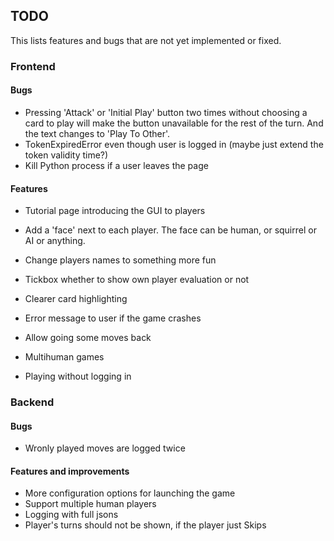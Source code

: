 ## TODO
This lists features and bugs that are not yet implemented or fixed.

### Frontend
#### **Bugs**
- Pressing 'Attack' or 'Initial Play' button two times without choosing a card to play will make the button
unavailable for the rest of the turn. And the text changes to 'Play To Other'.
- TokenExpiredError even though user is logged in (maybe just extend the token validity time?)
- Kill Python process if a user leaves the page

#### **Features**
- Tutorial page introducing the GUI to players
- Add a 'face' next to each player. The face can be human, or squirrel or AI or anything.
- Change players names to something more fun

- Tickbox whether to show own player evaluation or not
- Clearer card highlighting
- Error message to user if the game crashes
- Allow going some moves back
- Multihuman games
- Playing without logging in


### Backend

#### **Bugs**
- Wronly played moves are logged twice


#### **Features and improvements**
- More configuration options for launching the game
- Support multiple human players
- Logging with full jsons
- Player's turns should not be shown, if the player just Skips







